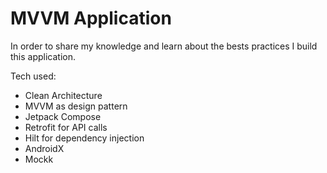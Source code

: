# MVVM Application

In order to share my knowledge and learn about the bests practices I build this application.

Tech used:

* Clean Architecture
* MVVM as design pattern
* Jetpack Compose
* Retrofit for API calls
* Hilt for dependency injection
* AndroidX
* Mockk